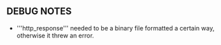 ## DEBUG NOTES
- '''http_response''' needed to be a binary file formatted a certain way, otherwise it threw an error.

